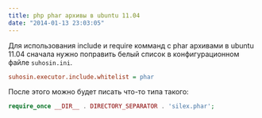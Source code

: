 ```yaml
---
title: php phar архивы в ubuntu 11.04
date: "2014-01-13 23:03:05"
---
```


Для использования include и require комманд с phar архивами в ubuntu 11.04 сначала нужно поправить белый список в конфигурационном файле `suhosin.ini`.

```ini
suhosin.executor.include.whitelist = phar
```

После этого можно будет писать что-то типа такого:

```php
require_once __DIR__ . DIRECTORY_SEPARATOR . 'silex.phar';
```
